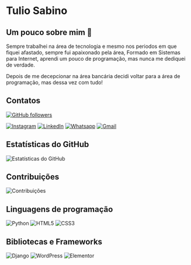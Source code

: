 # Tulio Sabino

## Um pouco sobre mim 👋

Sempre trabalhei na área de tecnologia e mesmo nos periodos em que fiquei afastado, sempre fui apaixonado pela área, Formado em Sistemas para Internet, aprendi um pouco de programação, mas nunca me dediquei de verdade.



Depois de me decepcionar na área bancária decidi voltar para a área de programação, mas dessa vez com tudo!

## Contatos

[![GitHub followers](https://img.shields.io/github/followers/tuliosabino?style=social)](https://github.com/tuliosabino)

[![Instagram](https://img.shields.io/badge/Instagram-E4405F?style=for-the-badge&logo=instagram&logoColor=white)](https://www.instagram.com/tuliosalmeida/)
[![LinkedIn](https://img.shields.io/badge/LinkedIn-0A66C2?style=for-the-badge&logo=linkedin&logoColor=white)](https://www.linkedin.com/in/tuliosalmeida/)
[![Whatsapp](https://img.shields.io/badge/whatsapp-25D366?style=for-the-badge&logo=whatsapp&logoColor=white)](https://wa.me/5534991462388)
[![Gmail](https://img.shields.io/badge/gmail-EA4335?style=for-the-badge&logo=gmail&logoColor=white)](mailto:tuliosabinots@gmail.com)

## Estatísticas do GitHub

![Estatísticas do GitHub](https://github-readme-stats.vercel.app/api?username=tuliosabino&show_icons=true&theme=dark)

## Contribuições

![Contribuições](https://github-readme-streak-stats.herokuapp.com/?user=tuliosabino&theme=dark)

## Linguagens de programação

![Python](https://img.shields.io/badge/Python-3776AB?style=for-the-badge&logo=python&logoColor=white)
![HTML5](https://img.shields.io/badge/HTML-E34F26?style=for-the-badge&logo=HTML5&logoColor=white)
![CSS3](https://img.shields.io/badge/CSS-1572B6?style=for-the-badge&logo=CSS3)

## Bibliotecas e Frameworks

![Django](https://img.shields.io/badge/Django-092E20?style=for-the-badge&logo=Django)
![WordPress](https://img.shields.io/badge/WordPress-21759B?style=for-the-badge&logo=WordPress)
![Elementor](https://img.shields.io/badge/Elementor-92003B?style=for-the-badge&logo=Elementor)
